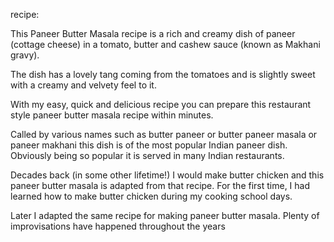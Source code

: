 recipe:

This Paneer Butter Masala recipe is a rich and creamy dish of paneer (cottage cheese) in a tomato, butter and cashew sauce (known as Makhani gravy).

The dish has a lovely tang coming from the tomatoes and is slightly sweet with a creamy and velvety feel to it.

With my easy, quick and delicious recipe you can prepare this restaurant style paneer butter masala recipe within minutes.

Called by various names such as butter paneer or butter paneer masala or paneer makhani this dish is of the most popular Indian paneer dish. Obviously being so popular it is served in many Indian restaurants.

Decades back (in some other lifetime!) I would make butter chicken and this paneer butter masala is adapted from that recipe. For the first time, I had learned how to make butter chicken during my cooking school days.

Later I adapted the same recipe for making paneer butter masala. Plenty of improvisations have happened throughout the years